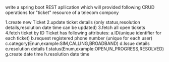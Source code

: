 write a spring boot REST apllication which will provided following CRUD operations for "ticket" resource of a telecom compony

1.create new Ticket
2.update ticket details (only status,resolution details,resolution date time can be updated)
3.fetch all open tickets
4.fetch ticket by ID
Ticket has following attributes:
a.ID(unique identifier for each ticket)
b.request registered phone number (unique for each user)
c.category(Enun,example:SIM,CALLING,BROADBAND)
d.Issue details
e.resolution details
f.status(Enum,example:OPEN,IN_PROGRESS,RESOLVED)
g.create date time
h.resolution date time
